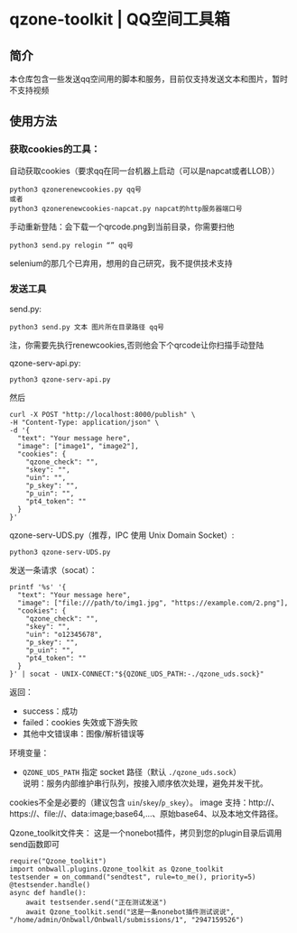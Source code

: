 # qzone-toolkit | QQ空间工具箱
## 简介
本仓库包含一些发送qq空间用的脚本和服务，目前仅支持发送文本和图片，暂时不支持视频
## 使用方法
### 获取cookies的工具：
自动获取cookies（要求qq在同一台机器上启动（可以是napcat或者LLOB））

```
python3 qzonerenewcookies.py qq号
或者
python3 qzonerenewcookies-napcat.py napcat的http服务器端口号
```
手动重新登陆：会下载一个qrcode.png到当前目录，你需要扫他
```
python3 send.py relogin “” qq号
```
selenium的那几个已弃用，想用的自己研究，我不提供技术支持

### 发送工具
send.py:
```
python3 send.py 文本 图片所在目录路径 qq号
```
注，你需要先执行renewcookies,否则他会下个qrcode让你扫描手动登陆

qzone-serv-api.py:
```
python3 qzone-serv-api.py
```
然后
```
curl -X POST "http://localhost:8000/publish" \
-H "Content-Type: application/json" \
-d '{
  "text": "Your message here",
  "image": ["image1", "image2"],
  "cookies": {
    "qzone_check": "",
    "skey": "",
    "uin": "",
    "p_skey": "",
    "p_uin": "",
    "pt4_token": ""
  }
}'

```
qzone-serv-UDS.py（推荐，IPC 使用 Unix Domain Socket）:
```
python3 qzone-serv-UDS.py
```
发送一条请求（socat）：
```
printf '%s' '{
  "text": "Your message here",
  "image": ["file:///path/to/img1.jpg", "https://example.com/2.png"],
  "cookies": {
    "qzone_check": "",
    "skey": "",
    "uin": "o12345678",
    "p_skey": "",
    "p_uin": "",
    "pt4_token": ""
  }
}' | socat - UNIX-CONNECT:"${QZONE_UDS_PATH:-./qzone_uds.sock}"
```
返回：
- success：成功
- failed：cookies 失效或下游失败
- 其他中文错误串：图像/解析错误等

环境变量：
- `QZONE_UDS_PATH` 指定 socket 路径（默认 `./qzone_uds.sock`）
<br/>说明：服务内部维护串行队列，按接入顺序依次处理，避免并发干扰。

cookies不全是必要的（建议包含 `uin`/`skey`/`p_skey`）。
image 支持：http://、https://、file://、data:image;base64,...、原始base64、以及本地文件路径。

Qzone_toolkit文件夹：
这是一个nonebot插件，拷贝到您的plugin目录后调用send函数即可
```
require("Qzone_toolkit")
import onbwall.plugins.Qzone_toolkit as Qzone_toolkit
testsender = on_command("sendtest", rule=to_me(), priority=5)
@testsender.handle()
async def handle():
    await testsender.send("正在测试发送")
    await Qzone_toolkit.send("这是一条nonebot插件测试说说", "/home/admin/Onbwall/Onbwall/submissions/1", "2947159526")
```
